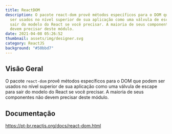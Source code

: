 ```yaml
---
title: ReactDOM
description: O pacote react-dom provê métodos específicos para o DOM que podem
  ser usados no nível superior de sua aplicação como uma válvula de escape para
  sair do modelo do React se você precisar. A maioria de seus componentes não
  devem precisar deste módulo.
date: 2021-04-08 05:26:52
thumbnail: assets/img/designer.svg
category: ReactJS
background: "#50bbd7"
---
```

## Visão Geral

O pacote `react-dom` provê métodos específicos para o DOM que podem ser usados no nível superior de sua aplicação como uma válvula de escape para sair do modelo do React se você precisar. A maioria de seus componentes não devem precisar deste módulo.

## Documentação

<https://pt-br.reactjs.org/docs/react-dom.html>